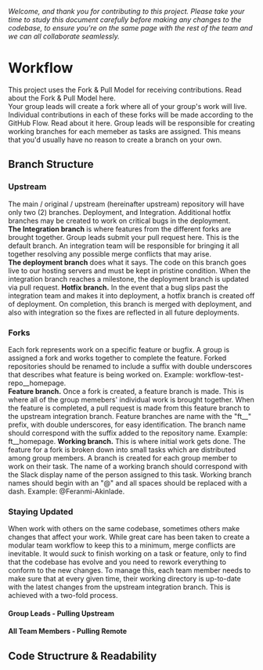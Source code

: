 *Welcome, and thank you for contributing to this project. Please take your time to study this document carefully before making any changes to the codebase, to ensure you're on the same page with the rest of the team and we can all collaborate seamlessly.*   

# Workflow
This project uses the Fork & Pull Model for receiving contributions. Read about the Fork & Pull Model here.    
Your group leads will create a fork where all of your group's work will live. Individual contributions in each of these forks will be made according to the GitHub Flow. Read about it here. Group leads will be responsible for creating working branches for each memeber as tasks are assigned. This means that you'd usually have no reason to create a branch on your own.    

## Branch Structure
### Upstream
The main / original / upstream (hereinafter upstream) repository will have only two (2) branches. Deployment, and Integration. Additional hotfix branches may be created to work on critical bugs in the deployment.    
__The Integration branch__ is where features from the different forks are brought together. Group leads submit your pull request here. This is the default branch. An integration team will be responsible for bringing it all together resolving any possible merge conflicts that may arise.        
__The deployment branch__ does what it says. The code on this branch goes live to our hosting servers and must be kept in pristine condition. When the integration branch reaches a milestone, the deployment branch is updated via pull request.
__Hotfix branch.__ In the event that a bug slips past the integration team and makes it into deployment, a hotfix branch is created off of deployment. On completion, this branch is merged with deployment, and also with integration so the fixes are reflected in all future deployments.

### Forks
Each fork represents work on a specific feature or bugfix. A group is assigned a fork and works together to complete the feature. Forked repositories should be renamed to include a suffix with double underscores that describes what feature is being worked on. Example: workflow-test-repo__homepage.   
__Feature branch.__ Once a fork is created, a feature branch is made. This is where all of the group memebers' individual work is brought together. When the feature is completed, a pull request is made from this feature branch to the upstream integration branch. Feature branches are name with the "ft__" prefix, with double underscores, for easy identification. The branch name should correspond with the suffix added to the repository name. Example: ft__homepage.
__Working branch.__ This is where initial work gets done. The feature for a fork is broken down into small tasks which are distributed among group members. A branch is created for each group member to work on their task. The name of a working branch should correspond with the Slack display name of the person assigned to this task. Working branch names should begin with an "@" and all spaces should be replaced with a dash. Example: @Feranmi-Akinlade.

### Staying Updated
When work with others on the same codebase, sometimes others make changes that affect your work. While great care has been taken to create a modular team workflow to keep this to a minimum, merge conflicts are inevitable. It would _suck_ to finish working on a task or feature, only to find that the codebase has evolve and you need to rework everything to conform to the new changes. To manage this, each team member needs to make sure that at every given time, their working directory is up-to-date with the latest changes from the upstream integration branch. This is achieved with a two-fold process.
#### Group Leads - Pulling Upstream

#### All Team Members - Pulling Remote


## Code Structrure & Readability


